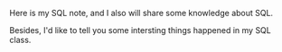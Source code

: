 Here is my SQL note, and I also will share some knowledge about SQL.

Besides, I'd like to tell you some intersting things happened in my SQL class.
